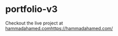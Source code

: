 # portfolio-v3

Checkout the live project at [hammadahamed.com](https://hammadahamed.com/)https://hammadahamed.com/

